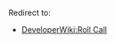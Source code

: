 Redirect to:

*   [DeveloperWiki:Roll Call](/index.php/DeveloperWiki:Roll_Call "DeveloperWiki:Roll Call")